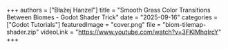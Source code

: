 +++
authors = ["Błażej Hanzel"]
title = "Smooth Grass Color Transitions Between Biomes - Godot Shader Trick"
date = "2025-09-16"
categories = ["Godot Tutorials"]
featuredImage = "cover.png"
file = "biom-tilemap-shader.zip"
videoLink = "https://www.youtube.com/watch?v=3FKlMhqIrcY"
+++

